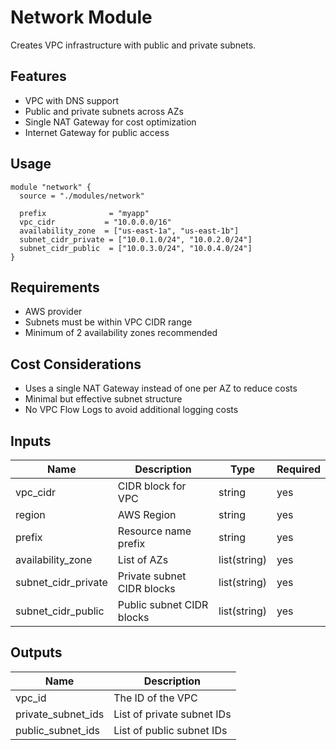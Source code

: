 # Network Module

Creates VPC infrastructure with public and private subnets.

## Features
- VPC with DNS support
- Public and private subnets across AZs
- Single NAT Gateway for cost optimization
- Internet Gateway for public access

## Usage

```hcl
module "network" {
  source = "./modules/network"

  prefix              = "myapp"
  vpc_cidr           = "10.0.0.0/16"
  availability_zone  = ["us-east-1a", "us-east-1b"]
  subnet_cidr_private = ["10.0.1.0/24", "10.0.2.0/24"]
  subnet_cidr_public  = ["10.0.3.0/24", "10.0.4.0/24"]
}
```

## Requirements
- AWS provider
- Subnets must be within VPC CIDR range
- Minimum of 2 availability zones recommended

## Cost Considerations

- Uses a single NAT Gateway instead of one per AZ to reduce costs
- Minimal but effective subnet structure
- No VPC Flow Logs to avoid additional logging costs

## Inputs

| Name | Description | Type | Required |
|------|-------------|------|----------|
| vpc_cidr | CIDR block for VPC | string | yes |
| region | AWS Region | string | yes |
| prefix | Resource name prefix | string | yes |
| availability_zone | List of AZs | list(string) | yes |
| subnet_cidr_private | Private subnet CIDR blocks | list(string) | yes |
| subnet_cidr_public | Public subnet CIDR blocks | list(string) | yes |

## Outputs

| Name | Description |
|------|-------------|
| vpc_id | The ID of the VPC |
| private_subnet_ids | List of private subnet IDs |
| public_subnet_ids | List of public subnet IDs | 